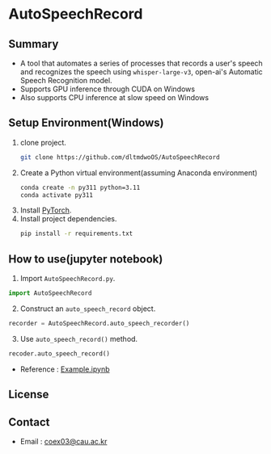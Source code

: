 # AutoSpeechRecord

## Summary

 * A tool that automates a series of processes that records a user's speech and recognizes the speech using `whisper-large-v3`, open-ai's Automatic Speech Recognition model.
 * Supports GPU inference through CUDA on Windows
 * Also supports CPU inference at slow speed on Windows

## Setup Environment(Windows)

 1. clone project.
    ```bash
    git clone https://github.com/dltmdwoOS/AutoSpeechRecord
    ```
 2. Create a Python virtual environment(assuming Anaconda environment)
    ```bash
    conda create -n py311 python=3.11
    conda activate py311
    ```
 3. Install [PyTorch](https://pytorch.org/get-started/locally/).
 4. Install project dependencies.
    ```bash
    pip install -r requirements.txt
    ```
## How to use(jupyter notebook)

1. Import `AutoSpeechRecord.py`.
  ```python
  import AutoSpeechRecord
  ```
2. Construct an `auto_speech_record` object.
  ```python
  recorder = AutoSpeechRecord.auto_speech_recorder()
  ``` 
3. Use `auto_speech_record()` method.
  ```python
  recoder.auto_speech_record()
  ```
  * Reference : [Example.ipynb](https://github.com/dltmdwoOS/AutoSpeechRecord/blob/main/example.ipynb)

## License



## Contact

  * Email : coex03@cau.ac.kr
